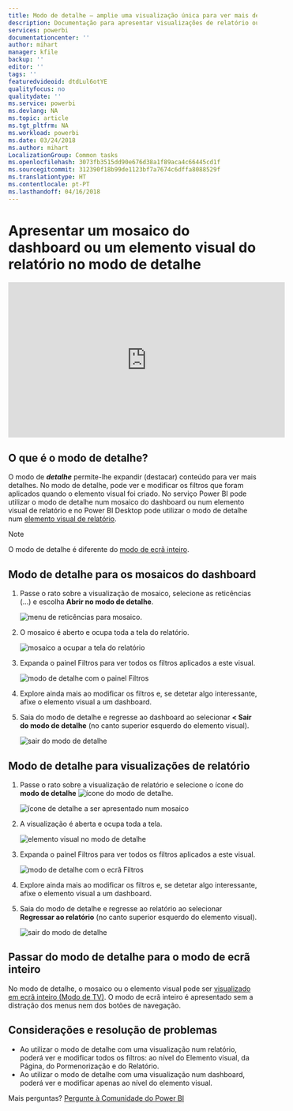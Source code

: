 ```yaml
---
title: Modo de detalhe – amplie uma visualização única para ver mais detalhes.
description: Documentação para apresentar visualizações de relatório ou um mosaico do dashboard do Power BI no modo de detalhe, também conhecido como destaque.
services: powerbi
documentationcenter: ''
author: mihart
manager: kfile
backup: ''
editor: ''
tags: ''
featuredvideoid: dtdLul6otYE
qualityfocus: no
qualitydate: ''
ms.service: powerbi
ms.devlang: NA
ms.topic: article
ms.tgt_pltfrm: NA
ms.workload: powerbi
ms.date: 03/24/2018
ms.author: mihart
LocalizationGroup: Common tasks
ms.openlocfilehash: 3073fb3515dd90e676d38a1f89aca4c66445cd1f
ms.sourcegitcommit: 312390f18b99de1123bf7a7674c6dffa8088529f
ms.translationtype: HT
ms.contentlocale: pt-PT
ms.lasthandoff: 04/16/2018
---
```

# <a name="display-a-dashboard-tile-or-report-visual-in-focus-mode"></a>Apresentar um mosaico do dashboard ou um elemento visual do relatório no modo de detalhe

<iframe width="560" height="315" src="https://www.youtube.com/embed/dtdLul6otYE" frameborder="0" allowfullscreen></iframe>


## <a name="what-is-focus-mode"></a>O que é o modo de detalhe?

O modo de ***detalhe*** permite-lhe expandir (destacar) conteúdo para ver mais detalhes.  No modo de detalhe, pode ver e modificar os filtros que foram aplicados quando o elemento visual foi criado.  No serviço Power BI pode utilizar o modo de detalhe num mosaico do dashboard ou num elemento visual de relatório e no Power BI Desktop pode utilizar o modo de detalhe num [elemento visual de relatório](desktop-report-view.md).

> [!NOTE]
> O modo de detalhe é diferente do [modo de ecrã inteiro](service-fullscreen-mode.md).
> 


## <a name="focus-mode-for-dashboard-tiles"></a>Modo de detalhe para os mosaicos do dashboard

1. Passe o rato sobre a visualização de mosaico, selecione as reticências (…) e escolha **Abrir no modo de detalhe**. 

    ![menu de reticências para mosaico](media/service-focus-mode/power-bi-dashboard-focus-mode.png).

2. O mosaico é aberto e ocupa toda a tela do relatório. 

   ![mosaico a ocupar a tela do relatório](media/service-focus-mode/power-bi-tile-focus.png)

3. Expanda o painel Filtros para ver todos os filtros aplicados a este visual.
   
   ![modo de detalhe com o painel Filtros](media/service-focus-mode/power-bi-focus-filters.png)

4. Explore ainda mais ao modificar os filtros e, se detetar algo interessante, afixe o elemento visual a um dashboard.

5. Saia do modo de detalhe e regresse ao dashboard ao selecionar **< Sair do modo de detalhe** (no canto superior esquerdo do elemento visual).
   
    ![sair do modo de detalhe](media/service-focus-mode/power-bi-tile-exit-focus.png)    


## <a name="focus-mode-for-report-visualizations"></a>Modo de detalhe para visualizações de relatório

1. Passe o rato sobre a visualização de relatório e selecione o ícone do **modo de detalhe** ![ícone do modo de detalhe](media/service-focus-mode/pbi_popout.jpg).  
   
   ![ícone de detalhe a ser apresentado num mosaico](media/service-focus-mode/power-bi-hover-focus.png)
2. A visualização é aberta e ocupa toda a tela. 

   ![elemento visual no modo de detalhe](media/service-focus-mode/power-bi-display-focus-newer2.png)
3. Expanda o painel Filtros para ver todos os filtros aplicados a este visual.
   
   ![modo de detalhe com o ecrã Filtros](media/service-focus-mode/power-bi-display-focus-filters.png)
4. Explore ainda mais ao modificar os filtros e, se detetar algo interessante, afixe o elemento visual a um dashboard.   
5. Saia do modo de detalhe e regresse ao relatório ao selecionar **Regressar ao relatório** (no canto superior esquerdo do elemento visual). 
   
    ![sair do modo de detalhe](media/service-focus-mode/power-bi-exit-focus-report.png)  

## <a name="go-from-focus-mode-to-full-screen-mode"></a>Passar do modo de detalhe para o modo de ecrã inteiro
No modo de detalhe, o mosaico ou o elemento visual pode ser [visualizado em ecrã inteiro (Modo de TV)](service-fullscreen-mode.md). O modo de ecrã inteiro é apresentado sem a distração dos menus nem dos botões de navegação.

## <a name="considerations-and-troubleshooting"></a>Considerações e resolução de problemas
* Ao utilizar o modo de detalhe com uma visualização num relatório, poderá ver e modificar todos os filtros: ao nível do Elemento visual, da Página, do Pormenorização e do Relatório.    
* Ao utilizar o modo de detalhe com uma visualização num dashboard, poderá ver e modificar apenas ao nível do elemento visual.

Mais perguntas? [Pergunte à Comunidade do Power BI](http://community.powerbi.com/)

